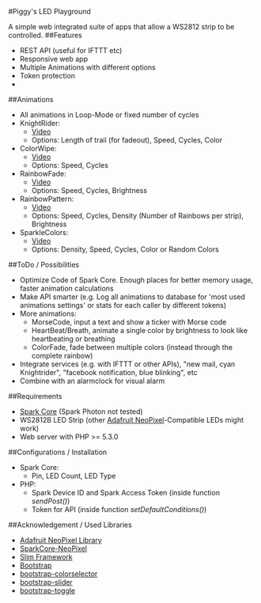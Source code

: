 #Piggy's LED Playground

A simple web integrated suite of apps that allow a WS2812 strip to be controlled.
##Features
* REST API (useful for IFTTT etc)
* Responsive web app
* Multiple Animations with different options
* Token protection
*

##Animations
* All animations in Loop-Mode or fixed number of cycles
* KnightRider:
  * [Video](https://vine.co/v/Ovx0T1OAhYH)
  * Options: Length of trail (for fadeout), Speed, Cycles, Color
* ColorWipe:
  * [Video](https://vine.co/v/OvxEbdHQqmU)
  * Options: Speed, Cycles
* RainbowFade:
  * [Video](https://vine.co/v/OvxEpejlExt)
  * Options: Speed, Cycles, Brightness
* RainbowPattern:
  * [Video](https://vine.co/v/Ovx9ziFUrHa)
  * Options: Speed, Cycles, Density (Number of Rainbows per strip), Brightness
* SparkleColors:
  * [Video](https://vine.co/v/Ovx9gEigZF0)
  * Options: Density, Speed, Cycles, Color or Random Colors

##ToDo / Possibilities
* Optimize Code of Spark Core. Enough places for better memory usage, faster animation calculations
* Make API smarter (e.g. Log all animations to database for 'most used animations settings' or stats for each caller by different tokens)
* More animations:
  * MorseCode, input a text and show a ticker with Morse code
  * HeartBeat/Breath, animate a single color by brightness to look like heartbeating or breathing
  * ColorFade, fade between multiple colors (instead through the complete rainbow)
* Integrate services (e.g. with IFTTT or other APIs), "new mail, cyan Knightrider", "facebook notification, blue blinking", etc
* Combine with an alarmclock for visual alarm

##Requirements
* [Spark Core](https://www.spark.io) (Spark Photon not tested)
* WS2812B LED Strip (other [Adafruit NeoPixel](http://www.adafruit.com/neopixel)-Compatible LEDs might work)
* Web server with PHP >= 5.3.0

##Configurations / Installation
* Spark Core:
  * Pin, LED Count, LED Type
* PHP:
  * Spark Device ID and Spark Access Token (inside function *sendPost()*)
  * Token for API (inside function *setDefaultConditions()*)
  
##Acknowledgement / Used Libraries
* [Adafruit NeoPixel Library](https://github.com/adafruit/Adafruit_NeoPixel)
* [SparkCore-NeoPixel](https://github.com/technobly/SparkCore-NeoPixel)
* [Slim Framework](https://github.com/codeguy/Slim)
* [Bootstrap](https://github.com/twbs/bootstrap)
* [bootstrap-colorselector](https://github.com/flaute/bootstrap-colorselector)
* [bootstrap-slider](http://seiyria.github.io/bootstrap-slider/)
* [bootstrap-toggle](https://github.com/minhur/bootstrap-toggle/)